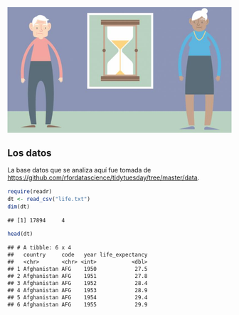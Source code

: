 
![Figura tomada de <https://www.deccanchronicle.com/nation>](life.png)

Los datos
---------

La base datos que se analiza aquí fue tomada de <https://github.com/rfordatascience/tidytuesday/tree/master/data>.

``` r
require(readr)
dt <- read_csv("life.txt")
dim(dt)
```

    ## [1] 17894     4

``` r
head(dt)
```

    ## # A tibble: 6 x 4
    ##   country     code   year life_expectancy
    ##   <chr>       <chr> <int>           <dbl>
    ## 1 Afghanistan AFG    1950            27.5
    ## 2 Afghanistan AFG    1951            27.8
    ## 3 Afghanistan AFG    1952            28.4
    ## 4 Afghanistan AFG    1953            28.9
    ## 5 Afghanistan AFG    1954            29.4
    ## 6 Afghanistan AFG    1955            29.9
